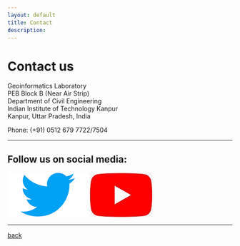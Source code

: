 ```yaml
---
layout: default
title: Contact
description:
---
```


# Contact us <br>
Geoinformatics Laboratory <br>
PEB Block B (Near Air Strip)<br>
Department of Civil Engineering<br>
Indian Institute of Technology Kanpur<br>
Kanpur, Uttar Pradesh, India<br>

Phone: (+91) 0512 679 7722/7504

* * *
## Follow us on social media:
[![image4](/assets/img/twitter.png)](https://twitter.com/GI_IITK)
[![image4](/assets/img/youtube.png)](https://www.youtube.com/channel/UCrksOY9YCPSOKnsR_viVokg)
* * *
[back](./)
